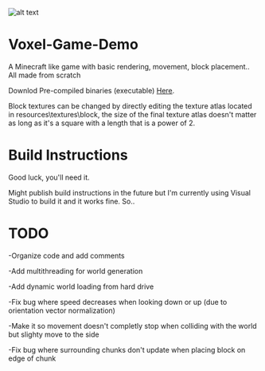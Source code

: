 ![alt text](https://yt3.ggpht.com/ytc/AKedOLSQvjKGIF-QWrv9fOuUKHzTPdOY_83WCK-fl1Hn=s900-c-k-c0x00ffffff-no-rj)

# Voxel-Game-Demo
 A Minecraft like game with basic rendering, movement, block placement.. All made from scratch
 
 Downlod Pre-compiled binaries (executable) [Here](https://github.com/aaron-nuy/Voxel-Game-Demo/releases/tag/v0.1.0-alpha).
 
 Block textures can be changed by directly editing the texture atlas located in resources\textures\block, the size of the final texture atlas doesn't matter as long as it's a square with a length that is a power of 2.
 
# Build Instructions
 Good luck, you'll need it.
 
 Might publish build instructions in the future but I'm currently using Visual Studio to build it and it works fine. So..
 
 
# TODO
 -Organize code and add comments
 
 
 -Add multithreading for world generation
 
 
 -Add dynamic world loading from hard drive
 
 
 -Fix bug where speed decreases when looking down or up (due to orientation vector normalization)
 
 
 -Make it so movement doesn't completly stop when colliding with the world but slighty move to the side
 
 
 -Fix bug where surrounding chunks don't update when placing block on edge of chunk
